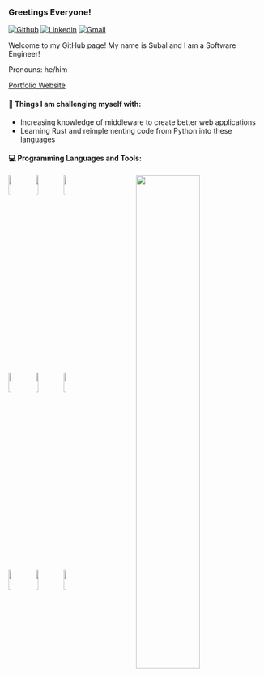 ### Greetings Everyone!


[![Github](https://img.shields.io/badge/-Github-000?style=flat&logo=Github&logoColor=white)](https://github.com/soundreaper)
[![Linkedin](https://img.shields.io/badge/-LinkedIn-blue?style=flat&logo=Linkedin&logoColor=white)](https://www.linkedin.com/in/subalp/)
[![Gmail](https://img.shields.io/badge/-Gmail-c14438?style=flat&logo=Gmail&logoColor=white)](mailto:subal.pant@students.makeschool.com)

Welcome to my GitHub page! My name is Subal and I am a Software Engineer!

Pronouns: he/him

[Portfolio Website](https://www.makeschool.com/portfolio/subal_pant)


#### 💪 Things I am challenging myself with:
- Increasing knowledge of middleware to create better web applications
- Learning Rust and reimplementing code from Python into these languages

#### :computer: Programming Languages and Tools: 
<p>
<img width="50%" align="right" src="https://github-readme-stats.vercel.app/api?username=soundreaper&show_icons=true&hide_border=true" />

<code><img width="10%" src="https://www.vectorlogo.zone/logos/golang/golang-ar21.svg"></code>
<code><img width="10%" src="https://www.vectorlogo.zone/logos/java/java-ar21.svg"></code>
<code><img width="10%" src="https://www.vectorlogo.zone/logos/python/python-ar21.svg"></code>
<br />
<code><img width="10%" src="https://www.vectorlogo.zone/logos/pocoo_flask/pocoo_flask-ar21.svg"></code>
<code><img width="10%" src="https://www.vectorlogo.zone/logos/djangoproject/djangoproject-ar21.svg"></code>
<code><img width="10%" src="https://www.vectorlogo.zone/logos/javascript/javascript-ar21.svg"></code>
<br />
<code><img width="10%" src="https://www.vectorlogo.zone/logos/getbootstrap/getbootstrap-ar21.svg"></code>
<code><img width="10%" src="https://www.vectorlogo.zone/logos/w3_html5/w3_html5-ar21.svg"></code>
<code><img width="10%" src="https://www.vectorlogo.zone/logos/git-scm/git-scm-ar21.svg"></code>
</p>
